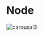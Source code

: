 # Node 
![carousal3](https://github.com/maheshwarnew/expressapp1/assets/145179195/c2d16e5c-7f81-4d4b-840c-4a3bc52ce881)
